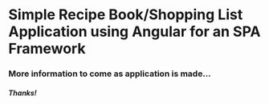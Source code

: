 # Simple Recipe Book/Shopping List Application using Angular for an SPA Framework

### More information to come as application is made...

##### Thanks!
